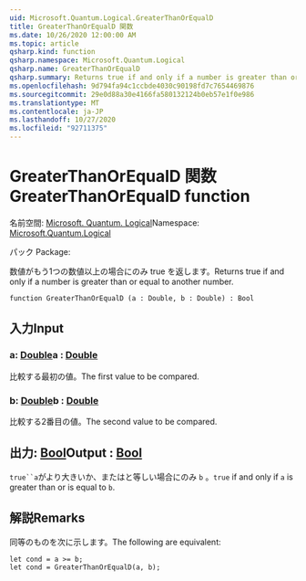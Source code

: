 ```yaml
---
uid: Microsoft.Quantum.Logical.GreaterThanOrEqualD
title: GreaterThanOrEqualD 関数
ms.date: 10/26/2020 12:00:00 AM
ms.topic: article
qsharp.kind: function
qsharp.namespace: Microsoft.Quantum.Logical
qsharp.name: GreaterThanOrEqualD
qsharp.summary: Returns true if and only if a number is greater than or equal to another number.
ms.openlocfilehash: 9d794fa94c1ccbde4030c90198fd7c7654469876
ms.sourcegitcommit: 29e0d88a30e4166fa580132124b0eb57e1f0e986
ms.translationtype: MT
ms.contentlocale: ja-JP
ms.lasthandoff: 10/27/2020
ms.locfileid: "92711375"
---
```

# <a name="greaterthanorequald-function"></a><span data-ttu-id="65a5f-102">GreaterThanOrEqualD 関数</span><span class="sxs-lookup"><span data-stu-id="65a5f-102">GreaterThanOrEqualD function</span></span>

<span data-ttu-id="65a5f-103">名前空間: [Microsoft. Quantum. Logical](xref:Microsoft.Quantum.Logical)</span><span class="sxs-lookup"><span data-stu-id="65a5f-103">Namespace: [Microsoft.Quantum.Logical](xref:Microsoft.Quantum.Logical)</span></span>

<span data-ttu-id="65a5f-104">パック [](https://nuget.org/packages/)</span><span class="sxs-lookup"><span data-stu-id="65a5f-104">Package: [](https://nuget.org/packages/)</span></span>


<span data-ttu-id="65a5f-105">数値がもう1つの数値以上の場合にのみ true を返します。</span><span class="sxs-lookup"><span data-stu-id="65a5f-105">Returns true if and only if a number is greater than or equal to another number.</span></span>

```qsharp
function GreaterThanOrEqualD (a : Double, b : Double) : Bool
```


## <a name="input"></a><span data-ttu-id="65a5f-106">入力</span><span class="sxs-lookup"><span data-stu-id="65a5f-106">Input</span></span>

### <a name="a--double"></a><span data-ttu-id="65a5f-107">a: [Double](xref:microsoft.quantum.lang-ref.double)</span><span class="sxs-lookup"><span data-stu-id="65a5f-107">a : [Double](xref:microsoft.quantum.lang-ref.double)</span></span>

<span data-ttu-id="65a5f-108">比較する最初の値。</span><span class="sxs-lookup"><span data-stu-id="65a5f-108">The first value to be compared.</span></span>


### <a name="b--double"></a><span data-ttu-id="65a5f-109">b: [Double](xref:microsoft.quantum.lang-ref.double)</span><span class="sxs-lookup"><span data-stu-id="65a5f-109">b : [Double](xref:microsoft.quantum.lang-ref.double)</span></span>

<span data-ttu-id="65a5f-110">比較する2番目の値。</span><span class="sxs-lookup"><span data-stu-id="65a5f-110">The second value to be compared.</span></span>



## <a name="output--bool"></a><span data-ttu-id="65a5f-111">出力: [Bool](xref:microsoft.quantum.lang-ref.bool)</span><span class="sxs-lookup"><span data-stu-id="65a5f-111">Output : [Bool](xref:microsoft.quantum.lang-ref.bool)</span></span>

<span data-ttu-id="65a5f-112">`true``a`がより大きいか、またはと等しい場合にのみ `b` 。</span><span class="sxs-lookup"><span data-stu-id="65a5f-112">`true` if and only if `a` is greater than or is equal to `b`.</span></span>

## <a name="remarks"></a><span data-ttu-id="65a5f-113">解説</span><span class="sxs-lookup"><span data-stu-id="65a5f-113">Remarks</span></span>

<span data-ttu-id="65a5f-114">同等のものを次に示します。</span><span class="sxs-lookup"><span data-stu-id="65a5f-114">The following are equivalent:</span></span>

```Q#
let cond = a >= b;
let cond = GreaterThanOrEqualD(a, b);
```